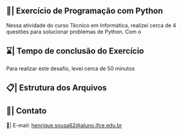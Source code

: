 ## 📑| Exercício de Programação com Python

  Nessa atividade do curso Técnico em Informática, realizei cerca de 4 questões para solucionar problemas de Python. Com o
 
## ⌛| Tempo de conclusão do Exercício

  Para realizar este desafio, levei cerca de 50 minutos  
  
## 📋| Estrutura dos Arquivos 
   
           
## 📱| Contato 
     
  📩| E-mail:   henrique.sousa62@aluno.ifce.edu.br     
 
